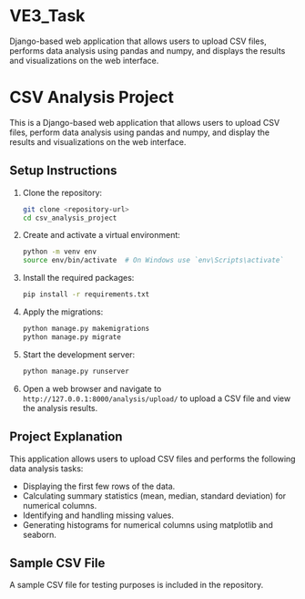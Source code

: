# VE3_Task
Django-based web application that allows users to upload CSV files, performs data analysis using pandas and numpy, and displays the results and visualizations on the web interface.

# CSV Analysis Project

This is a Django-based web application that allows users to upload CSV files, perform data analysis using pandas and numpy, and display the results and visualizations on the web interface.

## Setup Instructions

1. Clone the repository:
    ```sh
    git clone <repository-url>
    cd csv_analysis_project
    ```

2. Create and activate a virtual environment:
    ```sh
    python -m venv env
    source env/bin/activate  # On Windows use `env\Scripts\activate`
    ```

3. Install the required packages:
    ```sh
    pip install -r requirements.txt
    ```

4. Apply the migrations:
    ```sh
    python manage.py makemigrations
    python manage.py migrate
    ```

5. Start the development server:
    ```sh
    python manage.py runserver
    ```

6. Open a web browser and navigate to `http://127.0.0.1:8000/analysis/upload/` to upload a CSV file and view the analysis results.

## Project Explanation

This application allows users to upload CSV files and performs the following data analysis tasks:
- Displaying the first few rows of the data.
- Calculating summary statistics (mean, median, standard deviation) for numerical columns.
- Identifying and handling missing values.
- Generating histograms for numerical columns using matplotlib and seaborn.

## Sample CSV File

A sample CSV file for testing purposes is included in the repository.
